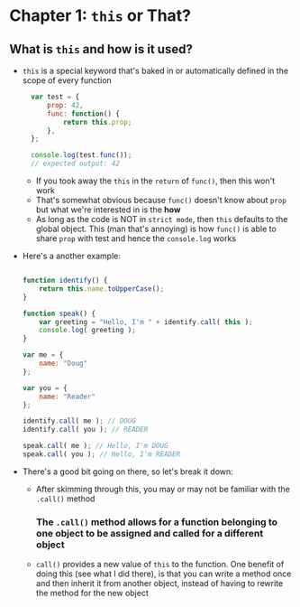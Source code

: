 # Chapter 1: `this` or That?

## What is `this` and how is it used?

* `this` is a special keyword that's baked in or automatically defined in the scope of every function

  ```javascript
    var test = {
        prop: 42,
        func: function() {
            return this.prop;
        },
    };

    console.log(test.func());
    // expected output: 42
  ```

  * If you took away the `this` in the `return` of `func()`, then this won't work 
  * That's somewhat obvious because `func()` doesn't know about `prop` but what we're interested in is the **how**
  * As long as the code is NOT in `strict mode`, then `this` defaults to the global object. This (man that's annoying) is how `func()` is able to share `prop` with test and hence the `console.log` works


* Here's a another example: 

    ```javascript

    function identify() {
        return this.name.toUpperCase();
    }

    function speak() {
        var greeting = "Hello, I'm " + identify.call( this );
        console.log( greeting );
    }

    var me = {
        name: "Doug"
    };

    var you = {
        name: "Reader"
    };

    identify.call( me ); // DOUG
    identify.call( you ); // READER

    speak.call( me ); // Hello, I'm DOUG
    speak.call( you ); // Hello, I'm READER
    ```

* There's a good bit going on there, so let's break it down:
  * After skimming through this, you may or may not be familiar with the `.call()` method
    ### The `.call()` method allows for a function belonging to one object to be assigned and called for a different object
  * `call()` provides a new value of `this` to the function. One benefit of doing this (see what I did there), is that you can write a method once and then inherit it from another object, instead of having to rewrite the method for the new object